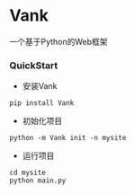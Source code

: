 # Vank

一个基于Python的Web框架

### QuickStart
- 安装Vank
```shell
pip install Vank
```
- 初始化项目

```shell
python -m Vank init -n mysite
```
- 运行项目
```shell
cd mysite
python main.py
```

